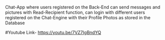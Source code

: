 Chat-App where users registered on the Back-End can send messages and pictures with Read-Recipient
function, can login with different users registered on the Chat-Engine with their Profile Photos as stored in
the Database

#Youtube Link- https://youtu.be/7VZ7IgBndYQ 
